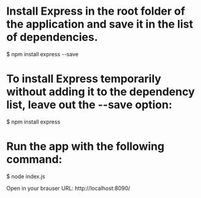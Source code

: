 # Install Express in the root folder of the application and save it in the list of dependencies.
$ npm install express --save

# To install Express temporarily without adding it to the dependency list, leave out the --save option:
$ npm install express

# Run the app with the following command:
$ node index.js

Open in your brauser URL: http://localhost:8090/
